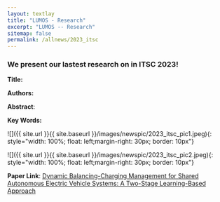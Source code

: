 ```yaml
---
layout: textlay
title: "LUMOS - Research"
excerpt: "LUMOS -- Research"
sitemap: false
permalink: /allnews/2023_itsc
---
```


### We present our lastest research on in ITSC 2023!

**Title:** 

**Authors:** 

**Abstract**: 

**Key Words:** 

![]({{ site.url }}{{ site.baseurl }}/images/newspic/2023_itsc_pic1.jpeg){: style="width: 100%; float: left;margin-right: 30px; border: 10px"}

![]({{ site.url }}{{ site.baseurl }}/images/newspic/2023_itsc_pic2.jpeg){: style="width: 100%; float: left;margin-right: 30px; border: 10px"}

<strong>Paper Link</strong>: <a href=""> Dynamic Balancing-Charging Management for Shared
Autonomous Electric Vehicle Systems:
A Two-Stage Learning-Based Approach</a>

<br><br>

